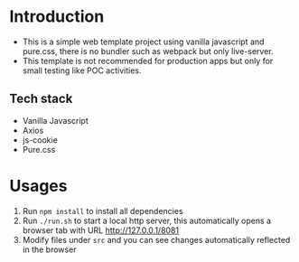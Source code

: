 # Introduction
- This is a simple web template project using vanilla javascript and pure.css, there is no bundler such as webpack but only live-server.
- This template is not recommended for production apps but only for small testing like POC activities.

## Tech stack
- Vanilla Javascript
- Axios
- js-cookie
- Pure.css

# Usages
1. Run `npm install` to install all dependencies
2. Run `./run.sh` to start a local http server, this automatically opens a browser tab with URL http://127.0.0.1/8081
3. Modify files under `src` and you can see changes automatically reflected in the browser